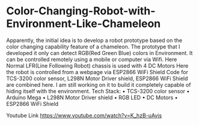 # Color-Changing-Robot-with-Environment-Like-Chameleon
Apparently, the initial idea is to develop a robot prototype based on the color changing capability feature of a chameleon. The prototype that I developed it only can detect RGB(Red Green Blue) colors in Environment. It can be controlled remotely using a mobile or computer via Wifi. Here Normal LFR(Line Following Robot) chassis is used with 4 DC Motors Here the robot is controlled from a webpage via ESP2866 WiFi Shield Code for TCS-3200 color sensor,  L298N Motor Driver shield,  ESP2866 WiFi Shield are combined here. I am still working on it to build it completely capable of hiding itself with the environment.
Tech Stack:
•	TCS-3200 color sensor
•	Arduino Mega
•	L298N Motor Driver shield
•	RGB LED
•	DC Motors
•	ESP2866 WiFi Shield

Youtube Link 
https://www.youtube.com/watch?v=K_hzB-uAyjs

